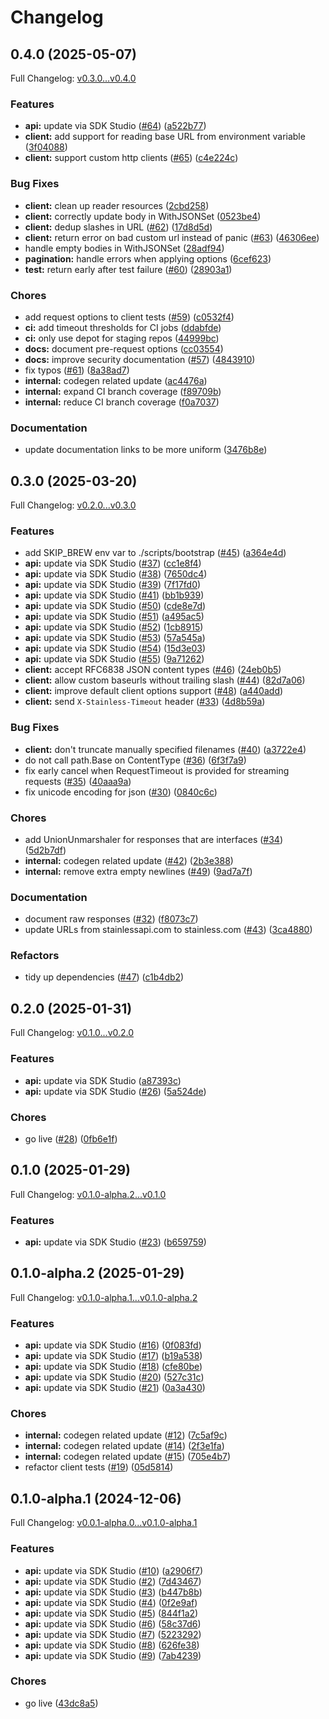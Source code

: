# Changelog

## 0.4.0 (2025-05-07)

Full Changelog: [v0.3.0...v0.4.0](https://github.com/dackerman/demostore-go/compare/v0.3.0...v0.4.0)

### Features

* **api:** update via SDK Studio ([#64](https://github.com/dackerman/demostore-go/issues/64)) ([a522b77](https://github.com/dackerman/demostore-go/commit/a522b77c4b0f09b5c44f6da229886a6df25cecc0))
* **client:** add support for reading base URL from environment variable ([3f04088](https://github.com/dackerman/demostore-go/commit/3f04088a9ba88945782152f96426b5813fdfc89a))
* **client:** support custom http clients ([#65](https://github.com/dackerman/demostore-go/issues/65)) ([c4e224c](https://github.com/dackerman/demostore-go/commit/c4e224c5385f034d2e3ae8156f3b4e4994e1f79a))


### Bug Fixes

* **client:** clean up reader resources ([2cbd258](https://github.com/dackerman/demostore-go/commit/2cbd258f4f8ea4a99f04ddb8e861e18f868dad00))
* **client:** correctly update body in WithJSONSet ([0523be4](https://github.com/dackerman/demostore-go/commit/0523be479ae2306b2bf55ca0e5601ed561e7d39a))
* **client:** dedup slashes in URL ([#62](https://github.com/dackerman/demostore-go/issues/62)) ([17d8d5d](https://github.com/dackerman/demostore-go/commit/17d8d5d1bdf2b75d7924dc7115d581fde50e03e8))
* **client:** return error on bad custom url instead of panic ([#63](https://github.com/dackerman/demostore-go/issues/63)) ([46306ee](https://github.com/dackerman/demostore-go/commit/46306ee9fce77c2a0f4ee1d1265fd76dc95bd210))
* handle empty bodies in WithJSONSet ([28adf94](https://github.com/dackerman/demostore-go/commit/28adf945e4764877a50643fbf1c0afd17b5039d9))
* **pagination:** handle errors when applying options ([6cef623](https://github.com/dackerman/demostore-go/commit/6cef6238e4e615413ade0de0813bdcf2460ea0ed))
* **test:** return early after test failure ([#60](https://github.com/dackerman/demostore-go/issues/60)) ([28903a1](https://github.com/dackerman/demostore-go/commit/28903a181acd8d22ea565fd8634c19a5501356e9))


### Chores

* add request options to client tests ([#59](https://github.com/dackerman/demostore-go/issues/59)) ([c0532f4](https://github.com/dackerman/demostore-go/commit/c0532f4a07986ea07f1a237f9828848511e8d93b))
* **ci:** add timeout thresholds for CI jobs ([ddabfde](https://github.com/dackerman/demostore-go/commit/ddabfdeeff3ce4145c3ca91bbad1d80fd1d03e99))
* **ci:** only use depot for staging repos ([44999bc](https://github.com/dackerman/demostore-go/commit/44999bc93221fe4cd734916a95376717976b4800))
* **docs:** document pre-request options ([cc03554](https://github.com/dackerman/demostore-go/commit/cc035540085082ef2dd89c518447697656b06136))
* **docs:** improve security documentation ([#57](https://github.com/dackerman/demostore-go/issues/57)) ([4843910](https://github.com/dackerman/demostore-go/commit/4843910bf32df111ae52d09195b91bebb1cb019d))
* fix typos ([#61](https://github.com/dackerman/demostore-go/issues/61)) ([8a38ad7](https://github.com/dackerman/demostore-go/commit/8a38ad7a1105ab87dc45ca8266960fafbb0661cb))
* **internal:** codegen related update ([ac4476a](https://github.com/dackerman/demostore-go/commit/ac4476af7eb95c506e19547f44714f73f0529ef5))
* **internal:** expand CI branch coverage ([f89709b](https://github.com/dackerman/demostore-go/commit/f89709b59bf565632c76e46b0d8fcc04fcc12eab))
* **internal:** reduce CI branch coverage ([f0a7037](https://github.com/dackerman/demostore-go/commit/f0a703737b9a43f2dc70631d50a6e7cc2f584ed7))


### Documentation

* update documentation links to be more uniform ([3476b8e](https://github.com/dackerman/demostore-go/commit/3476b8e12fba9e2e75616d0474b591c3f3559709))

## 0.3.0 (2025-03-20)

Full Changelog: [v0.2.0...v0.3.0](https://github.com/dackerman/demostore-go/compare/v0.2.0...v0.3.0)

### Features

* add SKIP_BREW env var to ./scripts/bootstrap ([#45](https://github.com/dackerman/demostore-go/issues/45)) ([a364e4d](https://github.com/dackerman/demostore-go/commit/a364e4dd9011caafa2ef4cc1f04214e3787e5e1d))
* **api:** update via SDK Studio ([#37](https://github.com/dackerman/demostore-go/issues/37)) ([cc1e8f4](https://github.com/dackerman/demostore-go/commit/cc1e8f4b3aba18165b5d41856e2097245a2de57e))
* **api:** update via SDK Studio ([#38](https://github.com/dackerman/demostore-go/issues/38)) ([7650dc4](https://github.com/dackerman/demostore-go/commit/7650dc4dfa26c4c523a97d13f60c7be653c4a523))
* **api:** update via SDK Studio ([#39](https://github.com/dackerman/demostore-go/issues/39)) ([7f17fd0](https://github.com/dackerman/demostore-go/commit/7f17fd0269e7a85ea4633de7ae7ef6657f8f5595))
* **api:** update via SDK Studio ([#41](https://github.com/dackerman/demostore-go/issues/41)) ([bb1b939](https://github.com/dackerman/demostore-go/commit/bb1b93920c915a69101ec58ebe4842f32bac35e6))
* **api:** update via SDK Studio ([#50](https://github.com/dackerman/demostore-go/issues/50)) ([cde8e7d](https://github.com/dackerman/demostore-go/commit/cde8e7dfe936406c08119e804d5dcc94639cd977))
* **api:** update via SDK Studio ([#51](https://github.com/dackerman/demostore-go/issues/51)) ([a495ac5](https://github.com/dackerman/demostore-go/commit/a495ac5cd0f24c1ba2e394aabbd8dc4bfa7b195f))
* **api:** update via SDK Studio ([#52](https://github.com/dackerman/demostore-go/issues/52)) ([1cb8915](https://github.com/dackerman/demostore-go/commit/1cb891512d9d4a4a12a987ab26a00e84688066a5))
* **api:** update via SDK Studio ([#53](https://github.com/dackerman/demostore-go/issues/53)) ([57a545a](https://github.com/dackerman/demostore-go/commit/57a545a0ba6df1c962c610b3cf9d74b822113607))
* **api:** update via SDK Studio ([#54](https://github.com/dackerman/demostore-go/issues/54)) ([15d3e03](https://github.com/dackerman/demostore-go/commit/15d3e03621d42851fba9ebe578a76d6f47ddb4c5))
* **api:** update via SDK Studio ([#55](https://github.com/dackerman/demostore-go/issues/55)) ([9a71262](https://github.com/dackerman/demostore-go/commit/9a71262cf863aba897ec1b1eef55088ba1208e6d))
* **client:** accept RFC6838 JSON content types ([#46](https://github.com/dackerman/demostore-go/issues/46)) ([24eb0b5](https://github.com/dackerman/demostore-go/commit/24eb0b5fb8889ec199223bdfada31df76eca7abb))
* **client:** allow custom baseurls without trailing slash ([#44](https://github.com/dackerman/demostore-go/issues/44)) ([82d7a06](https://github.com/dackerman/demostore-go/commit/82d7a062c3004f4a73df020e838ddcfd67dbe114))
* **client:** improve default client options support ([#48](https://github.com/dackerman/demostore-go/issues/48)) ([a440add](https://github.com/dackerman/demostore-go/commit/a440adddf7598bc3191673e1696b301c754fda5c))
* **client:** send `X-Stainless-Timeout` header ([#33](https://github.com/dackerman/demostore-go/issues/33)) ([4d8b59a](https://github.com/dackerman/demostore-go/commit/4d8b59a14edd687f4325e302cc0b975c933defda))


### Bug Fixes

* **client:** don't truncate manually specified filenames ([#40](https://github.com/dackerman/demostore-go/issues/40)) ([a3722e4](https://github.com/dackerman/demostore-go/commit/a3722e4ce5329de17e5862591da45b3b381692fa))
* do not call path.Base on ContentType ([#36](https://github.com/dackerman/demostore-go/issues/36)) ([6f3f7a9](https://github.com/dackerman/demostore-go/commit/6f3f7a97b80df48ffe623254e88d18eaf8db5065))
* fix early cancel when RequestTimeout is provided for streaming requests ([#35](https://github.com/dackerman/demostore-go/issues/35)) ([40aaa9a](https://github.com/dackerman/demostore-go/commit/40aaa9ac34d6656ff55103fbd95418f5c7bab46e))
* fix unicode encoding for json ([#30](https://github.com/dackerman/demostore-go/issues/30)) ([0840c6c](https://github.com/dackerman/demostore-go/commit/0840c6c9eae3d3571e91daded8b6bb88d9899005))


### Chores

* add UnionUnmarshaler for responses that are interfaces ([#34](https://github.com/dackerman/demostore-go/issues/34)) ([5d2b7df](https://github.com/dackerman/demostore-go/commit/5d2b7dfa877c337757d08283f528502f59bd271a))
* **internal:** codegen related update ([#42](https://github.com/dackerman/demostore-go/issues/42)) ([2b3e388](https://github.com/dackerman/demostore-go/commit/2b3e3884a55afb848207fe93dad7a3927fa97962))
* **internal:** remove extra empty newlines ([#49](https://github.com/dackerman/demostore-go/issues/49)) ([9ad7a7f](https://github.com/dackerman/demostore-go/commit/9ad7a7f8bb1a5602f0702d271112d7ebaf0d310b))


### Documentation

* document raw responses ([#32](https://github.com/dackerman/demostore-go/issues/32)) ([f8073c7](https://github.com/dackerman/demostore-go/commit/f8073c78b7cf69699f56c6cc288625879ae0932b))
* update URLs from stainlessapi.com to stainless.com ([#43](https://github.com/dackerman/demostore-go/issues/43)) ([3ca4880](https://github.com/dackerman/demostore-go/commit/3ca48805b8c1d6c3ab9af71a2a8d672c70ac230a))


### Refactors

* tidy up dependencies ([#47](https://github.com/dackerman/demostore-go/issues/47)) ([c1b4db2](https://github.com/dackerman/demostore-go/commit/c1b4db23deb018b7e58c9816c6c92ddfeab46e58))

## 0.2.0 (2025-01-31)

Full Changelog: [v0.1.0...v0.2.0](https://github.com/dackerman/demostore-go/compare/v0.1.0...v0.2.0)

### Features

* **api:** update via SDK Studio ([a87393c](https://github.com/dackerman/demostore-go/commit/a87393cac33b6c826c7f5d8c14854593841e2211))
* **api:** update via SDK Studio ([#26](https://github.com/dackerman/demostore-go/issues/26)) ([5a524de](https://github.com/dackerman/demostore-go/commit/5a524de6d910f00ffb85598919057e3b3012765d))


### Chores

* go live ([#28](https://github.com/dackerman/demostore-go/issues/28)) ([0fb6e1f](https://github.com/dackerman/demostore-go/commit/0fb6e1ffa411c61a8adc92155c1ac9dd9623e8f5))

## 0.1.0 (2025-01-29)

Full Changelog: [v0.1.0-alpha.2...v0.1.0](https://github.com/dackerman/demostore-go/compare/v0.1.0-alpha.2...v0.1.0)

### Features

* **api:** update via SDK Studio ([#23](https://github.com/dackerman/demostore-go/issues/23)) ([b659759](https://github.com/dackerman/demostore-go/commit/b659759df6bc3eee537c0e9efc257d1a4a6b5537))

## 0.1.0-alpha.2 (2025-01-29)

Full Changelog: [v0.1.0-alpha.1...v0.1.0-alpha.2](https://github.com/dackerman/demostore-go/compare/v0.1.0-alpha.1...v0.1.0-alpha.2)

### Features

* **api:** update via SDK Studio ([#16](https://github.com/dackerman/demostore-go/issues/16)) ([0f083fd](https://github.com/dackerman/demostore-go/commit/0f083fd634ae15ae39b873c440517d42f3496250))
* **api:** update via SDK Studio ([#17](https://github.com/dackerman/demostore-go/issues/17)) ([b19a538](https://github.com/dackerman/demostore-go/commit/b19a53883d7ee2da24cf08c2f863ce814b747130))
* **api:** update via SDK Studio ([#18](https://github.com/dackerman/demostore-go/issues/18)) ([cfe80be](https://github.com/dackerman/demostore-go/commit/cfe80be505ecfaacea144cb66bbb3e9460d1e27f))
* **api:** update via SDK Studio ([#20](https://github.com/dackerman/demostore-go/issues/20)) ([527c31c](https://github.com/dackerman/demostore-go/commit/527c31c46d4bed6e17faac5abc75233ff36527cb))
* **api:** update via SDK Studio ([#21](https://github.com/dackerman/demostore-go/issues/21)) ([0a3a430](https://github.com/dackerman/demostore-go/commit/0a3a430c3eefe5eb300de10667c8501c3aaf9a04))


### Chores

* **internal:** codegen related update ([#12](https://github.com/dackerman/demostore-go/issues/12)) ([7c5af9c](https://github.com/dackerman/demostore-go/commit/7c5af9c64c84a6e8afd9a99e2121f09cecf49cee))
* **internal:** codegen related update ([#14](https://github.com/dackerman/demostore-go/issues/14)) ([2f3e1fa](https://github.com/dackerman/demostore-go/commit/2f3e1fa5556e2aed8a8378945074e56836a5c7ad))
* **internal:** codegen related update ([#15](https://github.com/dackerman/demostore-go/issues/15)) ([705e4b7](https://github.com/dackerman/demostore-go/commit/705e4b7264ef6da3addc4f129e12c979115bef51))
* refactor client tests ([#19](https://github.com/dackerman/demostore-go/issues/19)) ([05d5814](https://github.com/dackerman/demostore-go/commit/05d5814b02a81fa57da8c885aae96b4ea033aded))

## 0.1.0-alpha.1 (2024-12-06)

Full Changelog: [v0.0.1-alpha.0...v0.1.0-alpha.1](https://github.com/dackerman/demostore-go/compare/v0.0.1-alpha.0...v0.1.0-alpha.1)

### Features

* **api:** update via SDK Studio ([#10](https://github.com/dackerman/demostore-go/issues/10)) ([a2906f7](https://github.com/dackerman/demostore-go/commit/a2906f749efd9d4b6747e13979b269e2deb834aa))
* **api:** update via SDK Studio ([#2](https://github.com/dackerman/demostore-go/issues/2)) ([7d43467](https://github.com/dackerman/demostore-go/commit/7d434674d1101f0610b3b214efd4e66d18422658))
* **api:** update via SDK Studio ([#3](https://github.com/dackerman/demostore-go/issues/3)) ([b447b8b](https://github.com/dackerman/demostore-go/commit/b447b8b16ed22a07cf3f19c0083a591653c0daad))
* **api:** update via SDK Studio ([#4](https://github.com/dackerman/demostore-go/issues/4)) ([0f2e9af](https://github.com/dackerman/demostore-go/commit/0f2e9afc9c9ba5f310da08a72838c3394502f18f))
* **api:** update via SDK Studio ([#5](https://github.com/dackerman/demostore-go/issues/5)) ([844f1a2](https://github.com/dackerman/demostore-go/commit/844f1a2c7e0404b74ab2672407dfaaf1c0b93463))
* **api:** update via SDK Studio ([#6](https://github.com/dackerman/demostore-go/issues/6)) ([58c37d6](https://github.com/dackerman/demostore-go/commit/58c37d6b65d2e72b572ed646e938ec6be859c89a))
* **api:** update via SDK Studio ([#7](https://github.com/dackerman/demostore-go/issues/7)) ([5223292](https://github.com/dackerman/demostore-go/commit/5223292aee799b1e88d646a4e8199f8eca659068))
* **api:** update via SDK Studio ([#8](https://github.com/dackerman/demostore-go/issues/8)) ([626fe38](https://github.com/dackerman/demostore-go/commit/626fe38df2fc8415f0ec07fc5a084299266390f7))
* **api:** update via SDK Studio ([#9](https://github.com/dackerman/demostore-go/issues/9)) ([7ab4239](https://github.com/dackerman/demostore-go/commit/7ab42397fd4021695d5d5f756a1e6975f66b8738))


### Chores

* go live ([43dc8a5](https://github.com/dackerman/demostore-go/commit/43dc8a50f8cb056daf43adb34e58af29ff35a096))
